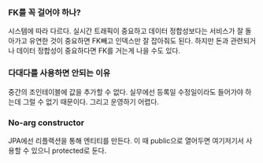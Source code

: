 ### FK를 꼭 걸어야 하나?

시스템에 따라 다르다. 실시간 트래픽이 중요하고 데이터 정합성보다는 서비스가 잘 돌아가고 유연한 것이 중요하면 FK빼고 인덱스만 잘 잡아줘도 된다. 하지만 돈과 관련되거나 데이터 정합성이 중요하다면 FK를 거는게 나을 수도 있다.



### 다대다를 사용하면 안되는 이유

중간의 조인테이블에 값을 추가할 수 없다. 실무에선 등록일 수정일이라도 들어가야 하는데 그럴 수 없기 때문이다. 그리고 운영하기 어렵다.



### No-arg constructor

JPA에선 리플랙션을 통해 엔티티를 만든다. 이 때 public으로 열어두면 여기저기서 사용할 수 있으니 protected로 둔다.



